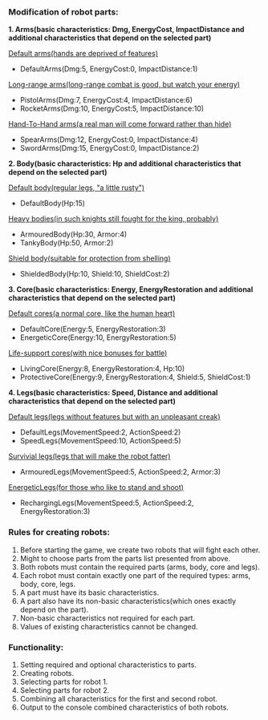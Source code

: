 <h3>Modification of robot parts:</h3>

**1. Arms(basic characteristics: Dmg, EnergyCost, ImpactDistance and additional characteristics that depend on the selected part)**

<u>Default arms(hands are deprived of features)</u>
- DefaultArms(Dmg:5, EnergyCost:0, ImpactDistance:1)

<u>Long-range arms(long-range combat is good, but watch your energy)</u>
- PistolArms(Dmg:7, EnergyCost:4, ImpactDistance:6)
- RocketArms(Dmg:10, EnergyCost:5, ImpactDistance:10)

<u>Hand-To-Hand arms(a real man will come forward rather than hide)</u>
- SpearArms(Dmg:12, EnergyCost:0, ImpactDistance:4)
- SwordArms(Dmg:15, EnergyCost:0, ImpactDistance:2)

**2. Body(basic characteristics: Hp and additional characteristics that depend on the selected part)**

<u>Default body(regular legs, "a little rusty")</u>
- DefaultBody(Hp:15)

<u>Heavy bodies(in such knights still fought for the king, probably)</u>
- ArmouredBody(Hp:30, Armor:4)
- TankyBody(Hp:50, Armor:2)

<u>Shield body(suitable for protection from shelling)</u>
- ShieldedBody(Hp:10, Shield:10, ShieldCost:2)

**3. Core(basic characteristics: Energy, EnergyRestoration and additional characteristics that depend on the selected part)**

<u>Default cores(a normal core, like the human heart)</u>
- DefaultCore(Energy:5, EnergyRestoration:3)
- EnergeticCore(Energy:10, EnergyRestoration:5)

<u>Life-support cores(with nice bonuses for battle)</u>
- LivingCore(Energy:8, EnergyRestoration:4, Hp:10)
- ProtectiveCore(Energy:9, EnergyRestoration:4, Shield:5, ShieldCost:1)

**4. Legs(basic characteristics: Speed, Distance and additional characteristics that depend on the selected part)**

<u>Default legs(legs without features but with an unpleasant creak)</u>
- DefaultLegs(MovementSpeed:2, ActionSpeed:2)
- SpeedLegs(MovementSpeed:10, ActionSpeed:5)

<u>Survivial legs(legs that will make the robot fatter)</u>
- ArmouredLegs(MovementSpeed:5, ActionSpeed:2, Armor:3)

<u>EnergeticLegs(for those who like to stand and shoot)</u>
- RechargingLegs(MovementSpeed:5, ActionSpeed:2, EnergyRestoration:3)

<h3>Rules for creating robots:</h3>

1. Before starting the game, we create two robots that will fight each other.
2. Might to choose parts from the parts list presented from above.
3. Both robots must contain the required parts (arms, body, core and legs).
4. Each robot must contain exactly one part of the required types: arms, body, core, legs.
5. A part must have its basic characteristics.
6. A part also have its non-basic characteristics(which ones exactly depend on the part).
7. Non-basic characteristics not required for each part.
8. Values of existing characteristics cannot be changed.

<h3>Functionality:</h3>

1. Setting required and optional characteristics to parts.
2. Creating robots.
3. Selecting parts for robot 1.
4. Selecting parts for robot 2.
5. Combining all characteristics for the first and second robot.
6. Output to the console combined characteristics of both robots.
